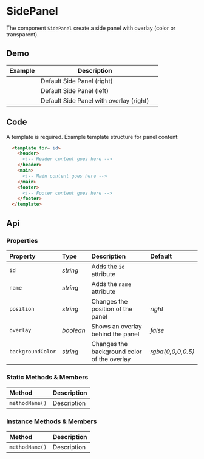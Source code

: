 # SidePanel
The component `SidePanel` create a side panel with overlay (color or transparent).

## Demo

<table class="example">
  <thead>
    <tr>
      <th>Example</th>
      <th>Description</th>
      <th></th>
    </tr>
  </thead>
  <tbody>
    <tr>
      <td>
        <side-panel id="side-panel-example-1"></side-panel>
        <input-button id="side-panel-link-example-1" value="Click to open"></input-button>
      </td>
      <td>Default Side Panel (right)</td>
      <td>
        <icon-container src="./sprite.svg#code"></icon-container>
      </td>
    </tr>
    <tr>
      <td>
        <side-panel id="side-panel-example-2" position="left"></side-panel>
        <input-button id="side-panel-link-example-2" value="Click to open"></input-button>
      </td>
      <td>Default Side Panel (left)</td>
      <td>
        <icon-container src="./sprite.svg#code"></icon-container>
      </td>
    </tr>
    <tr>
      <td>
        <side-panel id="side-panel-example-3" overlay="true"></side-panel>
        <input-button id="side-panel-link-example-3" value="Click to open"></input-button>
      </td>
      <td>Default Side Panel with overlay (right)</td>
      <td>
        <icon-container src="./sprite.svg#code"></icon-container>
      </td>
    </tr>
  </tbody>
</table>

<template for="side-panel-example-1">
  <header></header>
  <main>
    <p>This is a panel</p>
  </main>
  <footer>
    <button>Cancel</button>
    <button>Confirm</button>
  </footer>
</template>

<template for="side-panel-example-2">
  <header></header>
  <main>
    <p>This is a panel but on the left</p>
  </main>
  <footer>
    <button>Cancel</button>
    <button>Confirm</button>
  </footer>
</template>

<template for="side-panel-example-3">
  <header></header>
  <main>
    <p>This is a panel with an overlay</p>
  </main>
  <footer>
    <button>Cancel</button>
    <button>Confirm</button>
  </footer>
</template>

<script>
  const panelLink1 = document.getElementById('side-panel-link-example-1')
  const panel1 = document.getElementById('side-panel-example-1')
  panelLink1.addEventListener('click', e => panel1.show())

  const panelLink2 = document.getElementById('side-panel-link-example-2')
  const panel2 = document.getElementById('side-panel-example-2')
  panelLink2.addEventListener('click', e => panel2.show())

  const panelLink3 = document.getElementById('side-panel-link-example-3')
  const panel3 = document.getElementById('side-panel-example-3')
  panelLink3.addEventListener('click', e => panel3.show())
</script>

## Code

A template is required. Example template structure for panel content:

```html
  <template for= id>
    <header>
      <!-- Header content goes here -->
    </header>
    <main>
      <!-- Main content goes here -->
    </main>
    <footer>
      <!-- Footer content goes here -->
    </footer>
  </template>
```

## Api

### Properties

| Property | Type | Description | Default |
| :--- | :--- | :--- | :--- |
| `id` | *string* | Adds the `id` attribute | |
| `name` | *string* | Adds the `name` attribute | |
| `position` | *string* | Changes the position of the panel | *right* |
| `overlay` | *boolean* | Shows an overlay behind the panel | *false* |
| `backgroundColor` | *string* | Changes the background color of the overlay | *rgba(0,0,0,0.5)* |

### Static Methods & Members

| Method | Description |
| :--- | :--- |
| `methodName()` | Description |

### Instance Methods & Members

| Method | Description |
| :--- | :--- |
| `methodName()` | Description |
